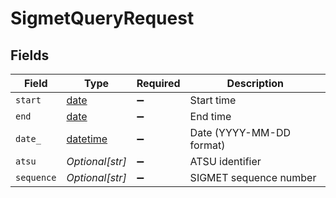 # SigmetQueryRequest


## Fields

| Field                                                                        | Type                                                                         | Required                                                                     | Description                                                                  |
| ---------------------------------------------------------------------------- | ---------------------------------------------------------------------------- | ---------------------------------------------------------------------------- | ---------------------------------------------------------------------------- |
| `start`                                                                      | [date](https://docs.python.org/3/library/datetime.html#date-objects)         | :heavy_minus_sign:                                                           | Start time                                                                   |
| `end`                                                                        | [date](https://docs.python.org/3/library/datetime.html#date-objects)         | :heavy_minus_sign:                                                           | End time                                                                     |
| `date_`                                                                      | [datetime](https://docs.python.org/3/library/datetime.html#datetime-objects) | :heavy_minus_sign:                                                           | Date (YYYY-MM-DD format)                                                     |
| `atsu`                                                                       | *Optional[str]*                                                              | :heavy_minus_sign:                                                           | ATSU identifier                                                              |
| `sequence`                                                                   | *Optional[str]*                                                              | :heavy_minus_sign:                                                           | SIGMET sequence number                                                       |